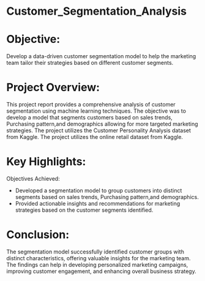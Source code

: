 # Customer_Segmentation_Analysis

# Objective:
Develop a data-driven customer segmentation model to help the marketing team tailor their strategies based on different customer segments.

# Project Overview:
This project report provides a comprehensive analysis of customer segmentation using machine learning techniques. The objective was to develop a model that segments customers based on sales trends, Purchasing pattern,and demographics allowing for more targeted marketing strategies. The project utilizes the Customer Personality Analysis dataset from Kaggle. The project utilizes the online retail dataset from Kaggle.
# Key Highlights:
Objectives Achieved:
- Developed a segmentation model to group customers into distinct segments based on sales trends, Purchasing pattern,and demographics.
- Provided actionable insights and recommendations for marketing strategies based on the customer segments identified.
# Conclusion:
The segmentation model successfully identified customer groups with distinct characteristics, offering valuable insights for the marketing team. The findings can help in developing personalized marketing campaigns, improving customer engagement, and enhancing overall business strategy.
